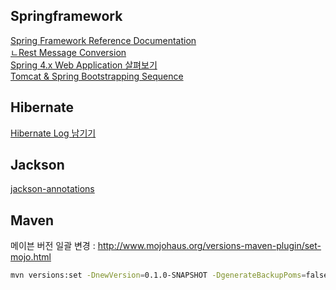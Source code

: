 ## Springframework
[Spring Framework Reference Documentation](http://docs.spring.io/spring/docs/current/spring-framework-reference/htmlsingle/)  
[ㄴRest Message Conversion](http://docs.spring.io/spring/docs/current/spring-framework-reference/htmlsingle/#rest-message-conversion)  
[Spring 4.x Web Application 살펴보기](http://www.slideshare.net/ihoneymon/spring-4x-web-application)  
[Tomcat & Spring Bootstrapping Sequence](http://brantiffy.axisj.com/archives/232)  

## Hibernate
[Hibernate Log 남기기](http://kwonnam.pe.kr/wiki/java/hibernate/log)  

## Jackson
[jackson-annotations](https://github.com/FasterXML/jackson-annotations)  

## Maven
메이븐 버전 일괄 변경 : <http://www.mojohaus.org/versions-maven-plugin/set-mojo.html>

```bash
mvn versions:set -DnewVersion=0.1.0-SNAPSHOT -DgenerateBackupPoms=false
```
